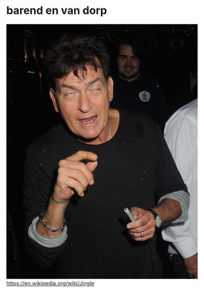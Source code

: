 # barend en van dorp
![](https://github.com/nondejus/italwater/blob/main/ArtBoard%20Image%20(344).jpg)
https://en.wikipedia.org/wiki/Jingle
